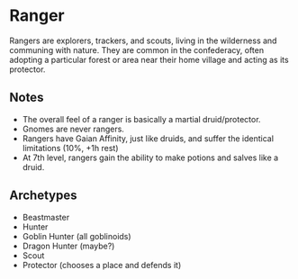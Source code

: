 # Ranger

Rangers are explorers, trackers, and scouts, living in the wilderness and communing with nature.  They are common in the confederacy, often adopting a particular forest or area near their home village and acting as its protector.

## Notes

* The overall feel of a ranger is basically a martial druid/protector.
* Gnomes are never rangers.
* Rangers have Gaian Affinity, just like druids, and suffer the identical limitations (10%, +1h rest)
* At 7th level, rangers gain the ability to make potions and salves like a druid.

## Archetypes

* Beastmaster
* Hunter
* Goblin Hunter (all goblinoids)
* Dragon Hunter (maybe?)
* Scout
* Protector (chooses a place and defends it)

